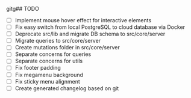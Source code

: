 gitg## TODO

- [ ] Implement mouse hover effect for interactive elements
- [ ] Fix easy switch from local PostgreSQL to cloud database via Docker
- [ ] Deprecate src/lib and migrate DB schema to src/core/server
- [ ] Migrate queries to src/core/server
- [ ] Create mutations folder in src/core/server
- [ ] Separate concerns for queries
- [ ] Separate concerns for utils
- [ ] Fix footer padding
- [ ] Fix megamenu background
- [ ] Fix sticky menu alignment
- [ ] Create generated changelog based on git
